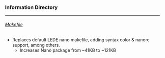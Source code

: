 ### Information Directory ###
---

###### [Makefile](Makefile) ######
  - Replaces default LEDE nano makefile, adding syntax color & nanorc support, among others.
    - Increases Nano package from ~41KB to ~121KB
